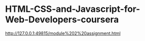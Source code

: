 # HTML-CSS-and-Javascript-for-Web-Developers-coursera
http://127.0.0.1:49815/module%202%20assignment.html
